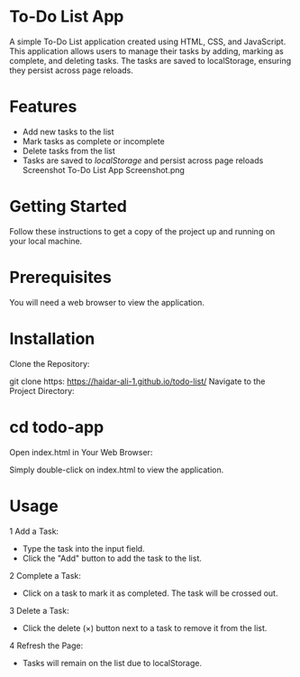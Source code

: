 # To-Do List App
A simple To-Do List application created using HTML, CSS, and JavaScript. This application allows users to manage their tasks by adding, marking as complete, and deleting tasks. The tasks are saved to localStorage, ensuring they persist across page reloads.

# Features
* Add new tasks to the list
* Mark tasks as complete or incomplete
* Delete tasks from the list
* Tasks are saved to  $localStorage$ and persist across page reloads
Screenshot
To-Do List App Screenshot.png

# Getting Started
Follow these instructions to get a copy of the project up and running on your local machine.

# Prerequisites
You will need a web browser to view the application.

# Installation
Clone the Repository:

git clone https: https://haidar-ali-1.github.io/todo-list/
Navigate to the Project Directory:

# cd todo-app
Open index.html in Your Web Browser:

Simply double-click on index.html to view the application.

# Usage

1 Add a Task:

* Type the task into the input field.
* Click the "Add" button to add the task to the list.

2 Complete a Task:

* Click on a task to mark it as completed. The task will be crossed out.

3 Delete a Task:

* Click the delete (×) button next to a task to remove it from the list.

4 Refresh the Page:

* Tasks will remain on the list due to localStorage.
